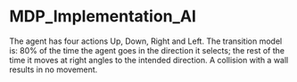 # MDP_Implementation_AI
 
The agent has four actions Up, Down, Right and Left.
The transition model is: 80% of the time the agent goes in the direction it selects; the rest of
the time it moves at right angles to the intended direction. A collision with a wall results in no
movement.